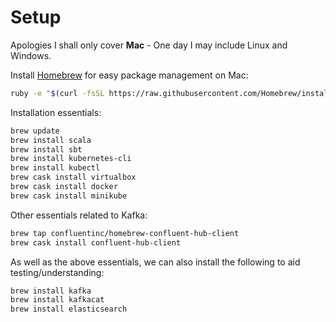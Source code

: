 # Setup

Apologies I shall only cover **Mac** - One day I may include Linux and Windows.

Install [Homebrew](https://brew.sh) for easy package management on Mac:

```bash
ruby -e "$(curl -fsSL https://raw.githubusercontent.com/Homebrew/install/master/install)"
```

Installation essentials:

```bash
brew update
brew install scala
brew install sbt
brew install kubernetes-cli
brew install kubectl
brew cask install virtualbox
brew cask install docker
brew cask install minikube
```

Other essentials related to Kafka:

```bash
brew tap confluentinc/homebrew-confluent-hub-client
brew cask install confluent-hub-client
```

As well as the above essentials, we can also install the following to aid testing/understanding:

```bash
brew install kafka
brew install kafkacat
brew install elasticsearch
```